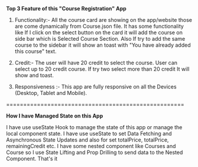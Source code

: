 **Top 3 Feature of this "Course Registration" App**

1. Functionality:-
All the course card are showing on the app/website those are come dynamically from Course.json file.
It has some functionality like If I click on the select button on the card it will add the course on side bar which is Selected Course Section.
Also If try to add the same course to the sidebar it will show an toast with "You have already added this course" text.

2. Credit:-
The user will have 20 credit to select the course. User can select up to 20 credit course. 
If try two select more than 20 credit It will show and toast.

3. Responsiveness :-
This app are fully responsive on all the Devices (Desktop, Tablet and Mobile).


====================================================

**How I have Managed State on this App**

I have use useState Hook to manage the state of this app or manage the local component state.
I have use  useState to set Data Fetching and Asynchronous State Updates and also for set totalPrice, totalPrice, remainingCredit etc.
I have some nested component like Courses and Course so I use  State Lifting and Prop Drilling to send data to the Nested Component.
That's it


